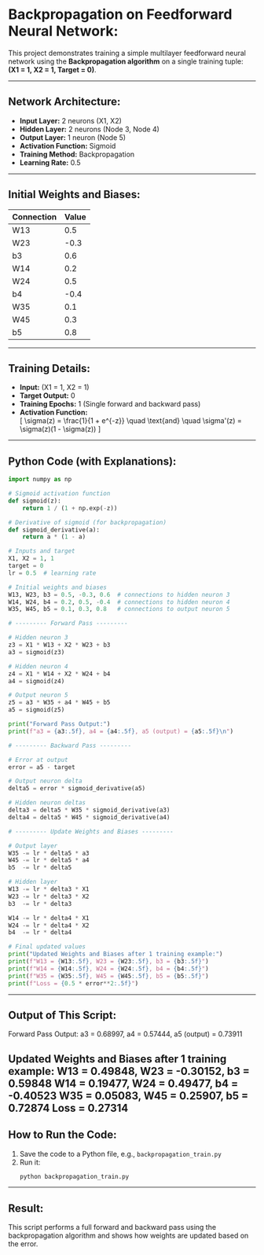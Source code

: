 # Backpropagation on Feedforward Neural Network:

This project demonstrates training a simple multilayer feedforward neural network using the **Backpropagation algorithm** on a single training tuple: **(X1 = 1, X2 = 1, Target = 0)**.

---

## Network Architecture:

- **Input Layer:** 2 neurons (X1, X2)
- **Hidden Layer:** 2 neurons (Node 3, Node 4)
- **Output Layer:** 1 neuron (Node 5)
- **Activation Function:** Sigmoid
- **Training Method:** Backpropagation
- **Learning Rate:** 0.5

---

## Initial Weights and Biases:

| Connection | Value  |
|------------|--------|
| W13        | 0.5    |
| W23        | -0.3   |
| b3         | 0.6    |
| W14        | 0.2    |
| W24        | 0.5    |
| b4         | -0.4   |
| W35        | 0.1    |
| W45        | 0.3    |
| b5         | 0.8    |

---

## Training Details:

- **Input:** (X1 = 1, X2 = 1)
- **Target Output:** 0
- **Training Epochs:** 1 (Single forward and backward pass)
- **Activation Function:**
  \
  \[
  \sigma(z) = \frac{1}{1 + e^{-z}} \quad \text{and} \quad \sigma'(z) = \sigma(z)(1 - \sigma(z))
  \]

---

## Python Code (with Explanations):

```python
import numpy as np

# Sigmoid activation function
def sigmoid(z):
    return 1 / (1 + np.exp(-z))

# Derivative of sigmoid (for backpropagation)
def sigmoid_derivative(a):
    return a * (1 - a)

# Inputs and target
X1, X2 = 1, 1
target = 0
lr = 0.5  # learning rate

# Initial weights and biases
W13, W23, b3 = 0.5, -0.3, 0.6  # connections to hidden neuron 3
W14, W24, b4 = 0.2, 0.5, -0.4  # connections to hidden neuron 4
W35, W45, b5 = 0.1, 0.3, 0.8   # connections to output neuron 5

# --------- Forward Pass ---------

# Hidden neuron 3
z3 = X1 * W13 + X2 * W23 + b3
a3 = sigmoid(z3)

# Hidden neuron 4
z4 = X1 * W14 + X2 * W24 + b4
a4 = sigmoid(z4)

# Output neuron 5
z5 = a3 * W35 + a4 * W45 + b5
a5 = sigmoid(z5)

print("Forward Pass Output:")
print(f"a3 = {a3:.5f}, a4 = {a4:.5f}, a5 (output) = {a5:.5f}\n")

# --------- Backward Pass ---------

# Error at output
error = a5 - target

# Output neuron delta
delta5 = error * sigmoid_derivative(a5)

# Hidden neuron deltas
delta3 = delta5 * W35 * sigmoid_derivative(a3)
delta4 = delta5 * W45 * sigmoid_derivative(a4)

# --------- Update Weights and Biases ---------

# Output layer
W35 -= lr * delta5 * a3
W45 -= lr * delta5 * a4
b5  -= lr * delta5

# Hidden layer
W13 -= lr * delta3 * X1
W23 -= lr * delta3 * X2
b3  -= lr * delta3

W14 -= lr * delta4 * X1
W24 -= lr * delta4 * X2
b4  -= lr * delta4

# Final updated values
print("Updated Weights and Biases after 1 training example:")
print(f"W13 = {W13:.5f}, W23 = {W23:.5f}, b3 = {b3:.5f}")
print(f"W14 = {W14:.5f}, W24 = {W24:.5f}, b4 = {b4:.5f}")
print(f"W35 = {W35:.5f}, W45 = {W45:.5f}, b5 = {b5:.5f}")
print(f"Loss = {0.5 * error**2:.5f}")
```

---

## Output of This Script:

Forward Pass Output:
a3 = 0.68997, a4 = 0.57444, a5 (output) = 0.73911

Updated Weights and Biases after 1 training example:
W13 = 0.49848, W23 = -0.30152, b3 = 0.59848
W14 = 0.19477, W24 = 0.49477, b4 = -0.40523
W35 = 0.05083, W45 = 0.25907, b5 = 0.72874
Loss = 0.27314
---

## How to Run the Code:

1. Save the code to a Python file, e.g., `backpropagation_train.py`
2. Run it:
   ```bash
   python backpropagation_train.py
   ```

---

## Result:

This script performs a full forward and backward pass using the backpropagation algorithm and shows how weights are updated based on the error.
